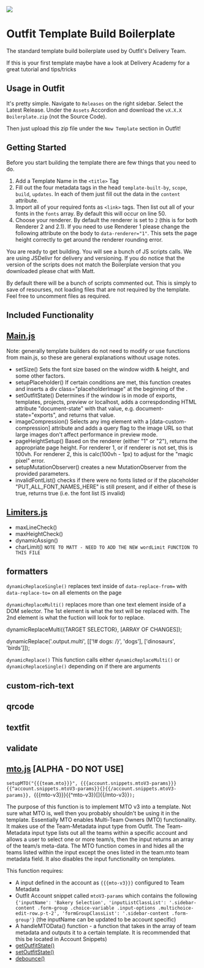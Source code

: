 [![](https://data.jsdelivr.com/v1/package/gh/OutfitDelivery/boilerplate/badge)](https://www.jsdelivr.com/package/gh/OutfitDelivery/boilerplate)

# Outfit Template Build Boilerplate
The standard template build boilerplate used by Outfit's Delivery Team.

If this is your first template maybe have a look at Delivery Academy for a great tutorial and tips/tricks

## Usage in Outfit
It's pretty simple. Navigate to `Releases` on the right sidebar. Select the Latest Release. Under the `Assets` Accordion and download the `vX.X.X Boilerplate.zip` (not the Source Code).

Then just upload this zip file under the `New Template` section in Outfit! 

## Getting Started
Before you start building the template there are few things that you need to do.
1. Add a Template Name in the `<title>` Tag 
2. Fill out the four metadata tags in the head `template-built-by`, `scope`, `build`, `updates`. In each of them just fill out the data in the `content` attribute.
3. Import all of your required fonts as `<link>` tags. Then list out all of your fonts in the `fonts` array. By default this will occur on line 50.
4. Choose your renderer. By default the renderer is set to `2` (this is for both Renderer 2 and 2.1). If you need to use Renderer 1 please change the following attribute on the body to `data-renderer="1"`. This sets the page height correctly to get around the renderer rounding error.

You are ready to get building. You will see a bunch of JS scripts calls. We are using JSDelivr for delivery and versioning. If you do notice that the version of the scripts does not match the Boilerplate version that you downloaded please chat with Matt.

By default there will be a bunch of scripts commented out. This is simply to save of resourses, not loading files that are not required by the template. Feel free to uncomment files as required.

## Included Functionality

## [Main.js](js/main.js)
Note: generally template builders do not need to modify or use functions from main.js, so these are general explanations without usage notes.
- setSize()
    Sets the font size based on the window width & height, and some other factors.
- setupPlaceholder()
    If certain conditions are met, this function creates and inserts a div class="placeholderImage" at the beginning of the <page>.
- setOutfitState()
    Determines if the window is in mode of exports, templates, projects, preview or localhost, adds a correspdonding HTML attribute "document-state" with that value, e.g. document-state="exports", and returns that value.
- imageCompression()
    Selects any img element with a [data-custom-compression] attribute and adds a query flag to the image URL so that large images don't affect performance in preview mode.
- pageHeightSetup()
    Based on the renderer (either "1" or "2"), returns the appropriate page height. For renderer 1, or if renderer is not set, this is 100vh. For renderer 2, this is calc(100vh - 1px) to adjust for the "magic pixel" error.
- setupMutationObserver()
    creates a new MutationObserver from the provided parameters.
- invalidFontList()
    checks if there were no fonts listed or if the placeholder "PUT_ALL_FONT_NAMES_HERE" is still present, and if either of these is true, returns true (i.e. the font list IS invalid)


## [Limiters.js](js/limiters.js)
- maxLineCheck()
- maxHeightCheck()
- dynamicAssign()
- charLimit()
`NOTE TO MATT - NEED TO ADD THE NEW wordLimit FUNCTION TO THIS FILE`

## formatters
`dynamicReplaceSingle()`
replaces text inside of `data-replace-from=` with `data-replace-to=` on all elements on the page

`dynamicReplaceMulti()`
replaces more than one text element inside of a DOM selector.
The 1st element is what the text will be replaced with.
The 2nd element is what the fuction will look for to replace.

dynamicReplaceMulti({TARGET SELECTOR}, [ARRAY OF CHANGES]);

dynamicReplace('.output.multi', [['!# dogs: /}', 'dogs'], ['dinosaurs', 'birds']]);

`dynamicReplace()`
This function calls either `dynamicReplaceMulti()` or `dynamicReplaceSingle()` depending on if there are arguments

## custom-rich-text

## qrcode

## textfit

## validate

## [mto.js](js/mto.js) [ALPHA - DO NOT USE]
`setupMTO("{{{team.mto}}}", {{{account.snippets.mtoV3-params}}}{{^account.snippets.mtoV3-params}}{}{{/account.snippets.mtoV3-params}}, `{{{mto-v3}}}{{^mto-v3}}[]{{/mto-v3}}`);`

The purpose of this function is to implement MTO v3 into a template. Not sure what MTO is, well then you probably shouldn't be using it in the template. Essentially MTO enables Multi-Team Owners (MTO) functionality. It makes use of the Team-Metadata input type from Outfit. The Team-Metadata input type lists out all the teams within a specific account and allows a user to select one or more team/s, then the input returns an array of the team/s meta-data. The MTO function comes in and hides all the teams listed within the input except the ones listed in the team.mto team metadata field. It also disables the input functionality on templates.

This function requires:
- A input defined in the account as `{{{mto-v3}}}` configured to Team Metadata
- Outfit Account snippet called `mtoV3-params` which contains the following `{'inputName': 'Bakery Selection', 'inputListClassList': '.sidebar-content .form-group .choice-variable .input-options .multichoice-edit-row.p-t-2', 'formGroupClassList': '.sidebar-content .form-group'}` (the inputName can be updated to be account specific)
- A handleMTOData() function - a function that takes in the array of team metadata and outputs it to a certain template. It is recommended that this be located in Account Snippets)
- [getOutfitState()](js/main.js#L188)
- [setOutfitState()](js/main.js#L173)
- [debounce()](js/main.js#L275)
